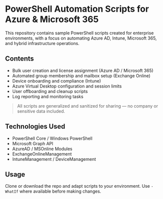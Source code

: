 # PowerShell Automation Scripts for Azure & Microsoft 365

This repository contains sample PowerShell scripts created for enterprise environments, with a focus on automating Azure AD, Intune, Microsoft 365, and hybrid infrastructure operations.

## Contents

- Bulk user creation and license assignment (Azure AD / Microsoft 365)
- Automated group membership and mailbox setup (Exchange Online)
- Device onboarding and compliance (Intune)
- Azure Virtual Desktop configuration and session limits
- User offboarding and cleanup scripts
- Log reporting and monitoring tasks

> All scripts are generalized and sanitized for sharing — no company or sensitive data included.

## Technologies Used

- PowerShell Core / Windows PowerShell  
- Microsoft Graph API  
- AzureAD / MSOnline Modules  
- ExchangeOnlineManagement  
- IntuneManagement / DeviceManagement  

## Usage

Clone or download the repo and adapt scripts to your environment. Use `-WhatIf` where available before making changes.
